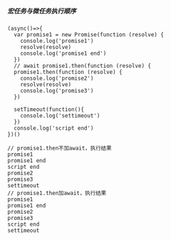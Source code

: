 ##### 宏任务与微任务执行顺序

    (async()=>{
      var promise1 = new Promise(function (resolve) {
        console.log('promise1')
        resolve(resolve)
        console.log('promise1 end')
      })
      // await promise1.then(function (resolve) {
      promise1.then(function (resolve) {
        console.log('promise2')
        resolve(resolve)
        console.log('promise3')
      })
    
      setTimeout(function(){
      	console.log('settimeout')
      })
      console.log('script end')
    })()
    
    // promise1.then不加await，执行结果
    promise1
    promise1 end
    script end
    promise2
    promise3
    settimeout
    // promise1.then加await，执行结果
    promise1
    promise1 end
    promise2
    promise3
    script end
    settimeout


​    

